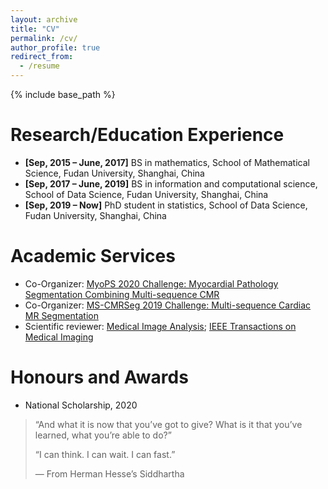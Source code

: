 ```yaml
---
layout: archive
title: "CV"
permalink: /cv/
author_profile: true
redirect_from:
  - /resume
---
```


{% include base_path %}

Research/Education Experience
======
* **[Sep, 2015 – June, 2017]** BS in mathematics, School of Mathematical Science, Fudan University, Shanghai, China
* **[Sep, 2017 – June, 2019]** BS in information and computational science, School of Data Science, Fudan University, Shanghai, China
* **[Sep, 2019 – Now]** PhD student in statistics, School of Data Science, Fudan University, Shanghai, China

# Academic Services

- Co-Organizer: [MyoPS 2020 Challenge: Myocardial Pathology Segmentation Combining Multi-sequence CMR](http://www.sdspeople.fudan.edu.cn/zhuangxiahai/0/myops20/)
- Co-Organizer: [MS-CMRSeg 2019 Challenge: Multi-sequence Cardiac MR Segmentation](http://www.sdspeople.fudan.edu.cn/zhuangxiahai/0/mscmrseg19/)
- Scientific reviewer: [Medical Image Analysis](https://www.journals.elsevier.com/medical-image-analysis); [IEEE Transactions on Medical Imaging](https://ieeexplore.ieee.org/xpl/RecentIssue.jsp?punumber=42)

# Honours and Awards

- National Scholarship, 2020



> “And what it is now that you’ve got to give? What is it that you’ve learned, what you’re able to do?”
>
> “I can think. I can wait. I can fast.”
>
> — From Herman Hesse’s Siddhartha

